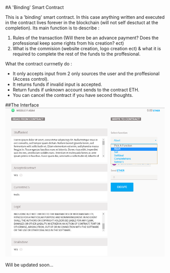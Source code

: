 #A 'Binding' Smart Contract

This is a 'binding' smart contract. In this case anything written and executed in the contract lives forever in the blockchain (will not self desctuct at the completion). Its main function is to describe :

1. Rules of the transaction (Will there be an advance payment? Does the professional keep some rights from his creation? ect)
2. What is the commision (website creation, logo creation ect) & what it is required to complete the rest of the funds to the proffesional.

What the contract currnetly do :

* It only accepts input from 2 only sources the user and the proffesional (Access control).
* It returns funds if invalid input is accepted. 
* Return funds if unknown account sends to the contract ETH.
* You can cancel the contract if you have second thoughts.


##The Interface
![alt text](https://github.com/staberas/Contract-Services/blob/master/AbA4D3498a9F32e69c323B285a8f87338719F83B.png "Contract interface")


Will be updated soon...
